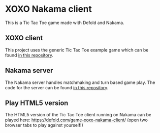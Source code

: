 # XOXO Nakama client
This is a Tic Tac Toe game made with Defold and Nakama.

## XOXO client
This project uses the generic Tic Tac Toe example game which can be found [in this repository](https://www.github.com/defold/game-xoxo).

## Nakama server
The Nakama server handles matchmaking and turn based game play. The code for the server can be found [in this repository](https://www.github.com/defold/game-xoxo-nakama-server).

## Play HTML5 version
The HTML5 version of the Tic Tac Toe client running on Nakama can be played here: https://defold.com/game-xoxo-nakama-client/ (open two browser tabs to play against yourself!) 
